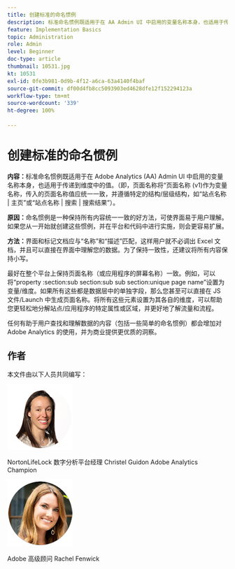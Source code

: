 ```yaml
---
title: 创建标准的命名惯例
description: 标准命名惯例既适用于在 AA Admin UI 中启用的变量名称本身，也适用于传递到维度中的值。
feature: Implementation Basics
topic: Administration
role: Admin
level: Beginner
doc-type: article
thumbnail: 10531.jpg
kt: 10531
exl-id: 0fe3b981-0d9b-4f12-a6ca-63a4140f4baf
source-git-commit: df00d4fb8cc5093903ed4628dfe12f152294123a
workflow-type: tm+mt
source-wordcount: '339'
ht-degree: 100%

---
```


# 创建标准的命名惯例

**内容：**&#x200B;标准命名惯例既适用于在 Adobe Analytics (AA) Admin UI 中启用的变量名称本身，也适用于传递到维度中的值。（即，页面名称将“页面名称 (v1)作为变量名称，传入的页面名称值应统一一致，并遵循特定的结构/层级结构，如“站点名称 | 主页”或“站点名称 | 搜索 | 搜索结果”）。

**原因：**&#x200B;命名惯例是一种保持所有内容统一一致的好方法，可使界面易于用户理解。如果您从一开始就创建这些惯例，并在平台和代码中进行实施，则会更容易扩展。

**方法：**&#x200B;界面和标记文档应与“名称”和“描述”匹配，这样用户就不必调出 Excel 文档，并且可以直接在界面中理解您的数据。为了保持一致性，还建议将所有内容保持小写。

最好在整个平台上保持页面名称（或应用程序的屏幕名称）一致。例如，可以将“property :section:sub section:sub sub section:unique page name”设置为变量/维度。如果所有这些都是数据层中的单独字段，那么您甚至可以直接在 JS 文件/Launch 中生成页面名称。将所有这些元素设置为其各自的维度，可以帮助您更轻松地分解站点/应用程序的特定属性或区域，并更好地了解流量和流程。

任何有助于用户查找和理解数据的内容（包括一些简单的命名惯例）都会增加对 Adobe Analytics 的使用，并为商业提供更优质的洞察。

## 作者

本文件由以下人员共同编写：

![Christel Guidon](assets/Christel-Headshot-150.png)

NortonLifeLock 数字分析平台经理 Christel Guidon
Adobe Analytics Champion

![Rachel Fenwick](assets/Rachel-Fenwick-150.png)

Adobe 高级顾问 Rachel Fenwick
